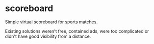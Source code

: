 # scoreboard

Simple virtual scoreboard for sports matches.

Existing solutions weren't free, contained ads, were too complicated or didn't have good visibility from a distance.
